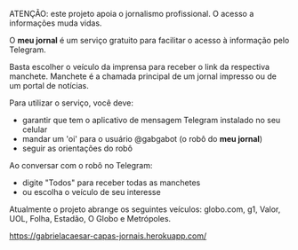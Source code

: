 ATENÇÃO: este projeto apoia o jornalismo profissional. O acesso a informações muda vidas.

O **meu jornal** é um serviço gratuito para facilitar o acesso à informação pelo Telegram.

Basta escolher o veículo da imprensa para receber o link da respectiva manchete.
Manchete é a chamada principal de um jornal impresso ou de um portal de notícias.

Para utilizar o serviço, você deve:
- garantir que tem o aplicativo de mensagem Telegram instalado no seu celular
- mandar um 'oi' para o usuário @gabgabot (o robô do **meu jornal**)
- seguir as orientações do robô

Ao conversar com o robô no Telegram:
- digite "Todos" para receber todas as manchetes
- ou escolha o veículo de seu interesse

Atualmente o projeto abrange os seguintes veículos:
globo.com, g1, Valor, UOL, Folha, Estadão, O Globo e Metrópoles.


https://gabrielacaesar-capas-jornais.herokuapp.com/
